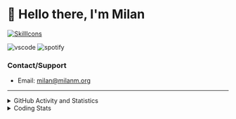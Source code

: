 # 👋 Hello there, I'm Milan
[![SkillIcons](https://skillicons.dev/icons?i=js,ts,nextjs,tailwind,html,go,bash,git,nginx,prisma,kubernetes,docker,linux)](https://skillicons.dev)

![vscode](https://nocache.advaith.workers.dev?url=https://img.shields.io/endpoint?url=https://dev.discordprofiles.me/api/badge/vscode/423203831971708958)
![spotify](https://nocache.advaith.workers.dev/?url=https://img.shields.io/endpoint?url=https://milanm.org/api/spotify/shields&cacheSeconds=10)

### Contact/Support

- Email: [milan@milanm.org](mailto:milan@milanm.org)
 
---
 
<details>
  <summary>GitHub Activity and Statistics</summary>
  <img src="/github-metrics.svg" />
</details>
<details>
  <summary>Coding Stats</summary>
  <!--START_SECTION:waka-->

```txt
TypeScript   12 hrs 34 mins  █████████████████████░░░░   84.04 %
JSON         1 hr 40 mins    ██▓░░░░░░░░░░░░░░░░░░░░░░   11.24 %
Other        27 mins         ▓░░░░░░░░░░░░░░░░░░░░░░░░   03.01 %
Prisma       10 mins         ▒░░░░░░░░░░░░░░░░░░░░░░░░   01.19 %
Bash         4 mins          ░░░░░░░░░░░░░░░░░░░░░░░░░   00.46 %
```

<!--END_SECTION:waka-->
</details>
